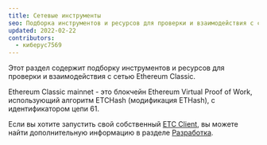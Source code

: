 ```yaml
---
title: Сетевые инструменты
seo: Подборка инструментов и ресурсов для проверки и взаимодействия с сетью Ethereum Classic. RPC Endpoints, Blockchain Explorers и Network Monitors.
updated: 2022-02-22
contributors:
  - киберус7569
---
```


Этот раздел содержит подборку инструментов и ресурсов для проверки и взаимодействия с сетью Ethereum Classic.

Ethereum Classic mainnet - это блокчейн Ethereum Virtual Proof of Work, использующий алгоритм ETCHash (модификация ETHash), с идентификатором цепи 61.

Если вы хотите запустить свой собственный [ETC Client](/development/clients), вы можете найти дополнительную информацию в разделе [Разработка](/development).

